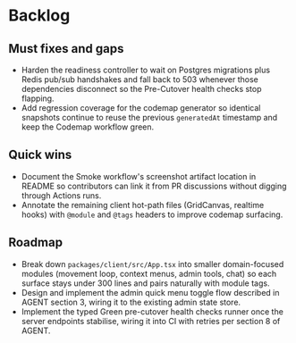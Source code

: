 # Backlog

## Must fixes and gaps
- Harden the readiness controller to wait on Postgres migrations plus Redis pub/sub handshakes and fall back to 503 whenever those dependencies disconnect so the Pre-Cutover health checks stop flapping.
- Add regression coverage for the codemap generator so identical snapshots continue to reuse the previous `generatedAt` timestamp and keep the Codemap workflow green.

## Quick wins
- Document the Smoke workflow's screenshot artifact location in README so contributors can link it from PR discussions without digging through Actions runs.
- Annotate the remaining client hot-path files (GridCanvas, realtime hooks) with `@module` and `@tags` headers to improve codemap surfacing.

## Roadmap
- Break down `packages/client/src/App.tsx` into smaller domain-focused modules (movement loop, context menus, admin tools, chat) so each surface stays under 300 lines and pairs naturally with module tags.
- Design and implement the admin quick menu toggle flow described in AGENT section 3, wiring it to the existing admin state store.
- Implement the typed Green pre-cutover health checks runner once the server endpoints stabilise, wiring it into CI with retries per section 8 of AGENT.
